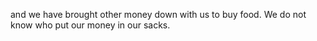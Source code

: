 and we have brought other money down with us to buy food. We do not know who put our money in our sacks.
